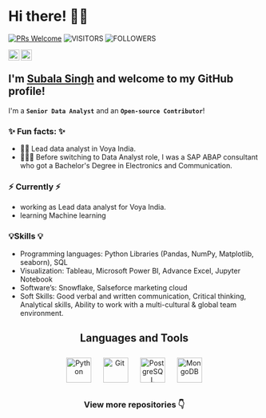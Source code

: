 # Hi there! 🙋‍♀️

[![PRs Welcome](https://img.shields.io/badge/PRs-welcome-971901.svg?style=flat&logo=github)](https://github.com/subalasingh)
<img alt="VISITORS" src="https://komarev.com/ghpvc/?username=subalasingh&style=flat&labelColor=red&logo=github&label=PROFILE+VIEWS&color=ff69b4"/>
<img alt="FOLLOWERS" src="https://img.shields.io/github/followers/subalasingh?color=blue&logo=githubb&label=FOLLOWERS"/>

<a href="https://www.linkedin.com/in/subala-singh-65383b104/">
  <img align="left" alt="Subala's Linkedin" width="22px" src="https://cdn.jsdelivr.net/npm/simple-icons@v3/icons/linkedin.svg" />
</a>
<a href="https://github.com/subalasingh">
  <img align="left" alt="Subala's Github" width="22px" src="https://cdn.jsdelivr.net/npm/simple-icons@v3/icons/github.svg" />
</a>
<br />

## I'm [**Subala Singh**](https://www.linkedin.com/in/subala-singh-65383b104/) and welcome to my GitHub profile!

I'm a **`Senior Data Analyst`** and an **`Open-source Contributor`**!

### ✨ Fun facts: ✨
- 👩‍💼 Lead data analyst in Voya India.
- 👩🏻‍💻 Before switching to Data Analyst role, I was a SAP ABAP consultant who got a Bachelor's Degree in Electronics and Communication.

### ⚡️ Currently ⚡️
- working as Lead data analyst for Voya India.
- learning Machine learning

### 💡Skills 💡
- Programming languages: Python Libraries (Pandas, NumPy, Matplotlib, seaborn), SQL
- Visualization: Tableau, Microsoft Power BI, Advance Excel, Jupyter Notebook
- Software’s: Snowflake, Salseforce marketing cloud 
- Soft Skills: Good verbal and written communication, Critical thinking, Analytical skills, Ability to work with a multi-cultural & global team environment. 

<div align="center">

## Languages and Tools  
<div align="center"> 
<a href="https://www.python.org/" target="_blank"><img style="margin: 10px" src="https://profilinator.rishav.dev/skills-assets/python-original.svg" alt="Python" height="50" /></a>    
<a href="https://github.com/" target="_blank"><img style="margin: 10px" src="https://profilinator.rishav.dev/skills-assets/git-scm-icon.svg" alt="Git" height="50" /></a>   
<a href="https://www.postgresql.org/" target="_blank"><img style="margin: 10px" src="https://profilinator.rishav.dev/skills-assets/postgresql-original-wordmark.svg" alt="PostgreSQL" height="50" /></a>
<a href="https://www.mongodb.com/" target="_blank"><img style="margin: 10px" src="https://profilinator.rishav.dev/skills-assets/mongodb-original-wordmark.svg" alt="MongoDB" height="50" /></a>
</div>

### View more repositories 👇
